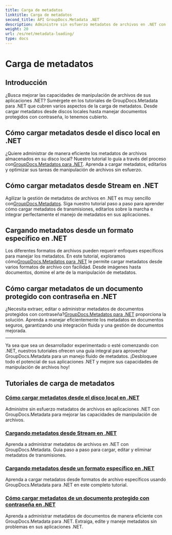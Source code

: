 ```yaml
---
title: Carga de metadatos
linktitle: Carga de metadatos
second_title: API GroupDocs.Metadata .NET
description: Administre sin esfuerzo metadatos de archivos en .NET con GroupDocs.Metadata. Aprenda técnicas de carga, edición y más para mejorar las capacidades de manipulación de archivos.
weight: 20
url: /es/net/metadata-loading/
type: docs
---
```

# Carga de metadatos

## Introducción

¿Busca mejorar las capacidades de manipulación de archivos de sus aplicaciones .NET? Sumérgete en los tutoriales de GroupDocs.Metadata para .NET que cubren varios aspectos de la carga de metadatos. Desde cargar metadatos desde discos locales hasta manejar documentos protegidos con contraseña, lo tenemos cubierto.

## Cómo cargar metadatos desde el disco local en .NET

 ¿Quiere administrar de manera eficiente los metadatos de archivos almacenados en su disco local? Nuestro tutorial lo guía a través del proceso con[GroupDocs.Metadatos para .NET](./load-metadata-local-disk/). Aprenda a cargar metadatos, editarlos y optimizar sus tareas de manipulación de archivos sin esfuerzo.

## Cómo cargar metadatos desde Stream en .NET

 Agilizar la gestión de metadatos de archivos en .NET es muy sencillo con[GroupDocs.Metadatos](./load-metadata-stream/). Siga nuestro tutorial paso a paso para aprender cómo cargar metadatos de transmisiones, editarlos sobre la marcha e integrar perfectamente el manejo de metadatos en sus aplicaciones.

## Cargando metadatos desde un formato específico en .NET

 Los diferentes formatos de archivos pueden requerir enfoques específicos para manejar los metadatos. En este tutorial, exploramos cómo[GroupDocs.Metadatos para .NET](./load-metadata-specific-format/) le permite cargar metadatos desde varios formatos de archivo con facilidad. Desde imágenes hasta documentos, domine el arte de la manipulación de metadatos.

## Cómo cargar metadatos de un documento protegido con contraseña en .NET

¿Necesita extraer, editar o administrar metadatos de documentos protegidos con contraseña?[GroupDocs.Metadatos para .NET](./load-metadata-password-protected/) proporciona la solución. Aprenda a manejar eficientemente los metadatos en documentos seguros, garantizando una integración fluida y una gestión de documentos mejorada.

----
Ya sea que sea un desarrollador experimentado o esté comenzando con .NET, nuestros tutoriales ofrecen una guía integral para aprovechar GroupDocs.Metadata para un manejo fluido de metadatos. ¡Desbloquee todo el potencial de sus aplicaciones .NET y mejore sus capacidades de manipulación de archivos hoy!

## Tutoriales de carga de metadatos
### [Cómo cargar metadatos desde el disco local en .NET](./load-metadata-local-disk/)
Administre sin esfuerzo metadatos de archivos en aplicaciones .NET con GroupDocs.Metadata para mejorar las capacidades de manipulación de archivos.
### [Cargando metadatos desde Stream en .NET](./load-metadata-stream/)
Aprenda a administrar metadatos de archivos en .NET con GroupDocs.Metadata. Guía paso a paso para cargar, editar y eliminar metadatos de transmisiones.
### [Cargando metadatos desde un formato específico en .NET](./load-metadata-specific-format/)
Aprenda a cargar metadatos desde formatos de archivo específicos usando GroupDocs.Metadata para .NET en este completo tutorial.
### [Cómo cargar metadatos de un documento protegido con contraseña en .NET](./load-metadata-password-protected/)
Aprenda a administrar metadatos de documentos de manera eficiente con GroupDocs.Metadata para .NET. Extraiga, edite y maneje metadatos sin problemas en sus aplicaciones .NET.